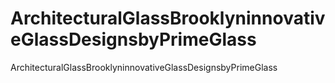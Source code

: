 # ArchitecturalGlassBrooklyninnovativeGlassDesignsbyPrimeGlass
ArchitecturalGlassBrooklyninnovativeGlassDesignsbyPrimeGlass
